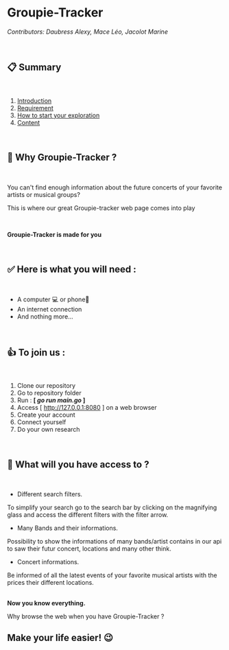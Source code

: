# **Groupie-Tracker**
*Contributors: Daubress Alexy, Mace Léo, Jacolot Marine*

<br>

## **📋 Summary**

<br>

1. [Introduction](#📖-why-groupie-tracker)
2. [Requirement](#✅-here-is-what-you-will-need)
3. [How to start your exploration](#👍-to-join-us)
4. [Content](#🎯-what-will-you-have-access-to)

<br>

## **📖 Why Groupie-Tracker ?**

<br>

You can't find enough information about the future concerts of your favorite artists or musical groups?

This is where our great Groupie-tracker web page comes into play

<br>

**Groupie-Tracker is made for you**

<br>

## **✅ Here is what you will need :**

<br>

* A computer 💻 or phone📱
* An internet connection
* And nothing more...

<br>

## **👍 To join us :**

<br>

1. Clone our repository
2. Go to repository folder
3. Run : **[ *go run main.go* ]**
4. Access [ http://127.0.0.1:8080 ] on a web browser
5. Create your account
6. Connect yourself
7. Do your own research

<br>

## **🎯 What will you have access to ?**

<br>

- Different search filters.

To simplify your search go to the search bar by clicking on the magnifying glass and access the different filters with the filter arrow. 

- Many Bands and their informations.

Possibility to show the informations of many bands/artist contains in our api to saw their futur concert, locations and many other think.

- Concert informations.

Be informed of all the latest events of your favorite musical artists with the prices their different locations.
<br>
<br>

**Now you know everything.**

Why browse the web when you have Groupie-Tracker ?


## **Make your life easier! 😉**